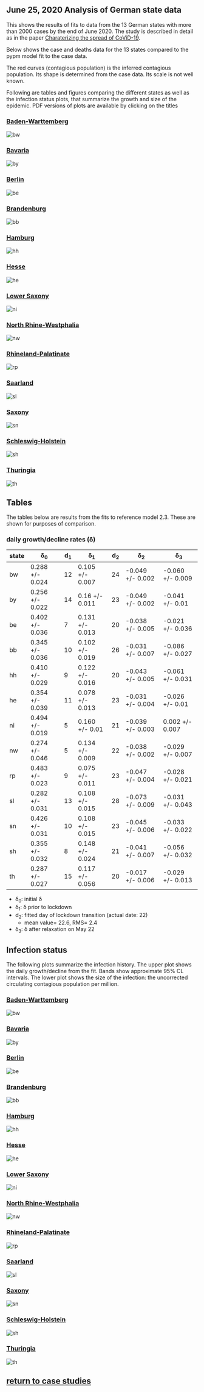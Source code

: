 ## June 25, 2020 Analysis of German state data

This shows the results of fits to data from the 13 German states with more than 2000 cases by the end of June 2020.
The study is described in detail as in the paper [Charaterizing the spread of CoViD-19](../index.md).

Below shows the case and deaths data for the 13 states
compared to the pypm model fit to the case data.

The red curves (contagious population) is the inferred contagious population.
Its shape is determined from the case data. Its scale is not well known.

Following are tables and figures comparing the different states as well
as the infection status plots, that summarize the growth and size of the epidemic.
PDF versions of plots are available by clicking on the titles

### [Baden-Warttemberg](img/bw_2_3_0625.pdf)

![bw](img/bw_2_3_0625.png)

### [Bavaria](img/by_2_3_0625.pdf)

![by](img/by_2_3_0625.png)

### [Berlin](img/be_2_3_0625.pdf)

![be](img/be_2_3_0625.png)

### [Brandenburg](img/bb_2_3_0625.pdf)

![bb](img/bb_2_3_0625.png)

### [Hamburg](img/hh_2_3_0625.pdf)

![hh](img/hh_2_3_0625.png)

### [Hesse](img/he_2_3_0625.pdf)

![he](img/he_2_3_0625.png)

### [Lower Saxony](img/ni_2_3_0625.pdf)

![ni](img/ni_2_3_0625.png)

### [North Rhine-Westphalia](img/nw_2_3_0625.pdf)

![nw](img/nw_2_3_0625.png)

### [Rhineland-Palatinate](img/rp_2_3_0625.pdf)

![rp](img/rp_2_3_0625.png)

### [Saarland](img/sl_2_3_0625.pdf)

![sl](img/sl_2_3_0625.png)

### [Saxony](img/sn_2_3_0625.pdf)

![sn](img/sn_2_3_0625.png)

### [Schleswig-Holstein](img/sh_2_3_0625.pdf)

![sh](img/sh_2_3_0625.png)

### [Thuringia](img/th_2_3_0625.pdf)

![th](img/th_2_3_0625.png)


## Tables

The tables below are results from the fits to reference model 2.3.
These are shown for purposes of comparison.

### daily growth/decline rates (&delta;)

state| &delta;<sub>0</sub> | d<sub>1</sub> | &delta;<sub>1</sub> | d<sub>2</sub> | &delta;<sub>2</sub> | &delta;<sub>3</sub> 
---|---|---|---|---|---|---
bw|0.288 +/- 0.024|12|0.105 +/- 0.007|24|-0.049 +/- 0.002|-0.060 +/- 0.009
by|0.256 +/- 0.022|14|0.16 +/- 0.011|23|-0.049 +/- 0.002|-0.041 +/- 0.01
be|0.402 +/- 0.036|7|0.131 +/- 0.013|20|-0.038 +/- 0.005|-0.021 +/- 0.036
bb|0.345 +/- 0.036|10|0.102 +/- 0.019|26|-0.031 +/- 0.007|-0.086 +/- 0.027
hh|0.410 +/- 0.029|9|0.122 +/- 0.016|20|-0.043 +/- 0.005|-0.061 +/- 0.031
he|0.354 +/- 0.039|11|0.078 +/- 0.013|23|-0.031 +/- 0.004|-0.026 +/- 0.01
ni|0.494 +/- 0.019|5|0.160 +/- 0.01|21|-0.039 +/- 0.003|0.002 +/- 0.007
nw|0.274 +/- 0.046|5|0.134 +/- 0.009|22|-0.038 +/- 0.002|-0.029 +/- 0.007
rp|0.483 +/- 0.023|9|0.075 +/- 0.011|23|-0.047 +/- 0.004|-0.028 +/- 0.021
sl|0.282 +/- 0.031|13|0.108 +/- 0.015|28|-0.073 +/- 0.009|-0.031 +/- 0.043
sn|0.426 +/- 0.031|10|0.108 +/- 0.015|23|-0.045 +/- 0.006|-0.033 +/- 0.022
sh|0.355 +/- 0.032|8|0.148 +/- 0.024|21|-0.041 +/- 0.007|-0.056 +/- 0.032
th|0.287 +/- 0.027|15|0.117 +/- 0.056|20|-0.017 +/- 0.006|-0.029 +/- 0.013

* &delta;<sub>0</sub>: initial &delta;
* &delta;<sub>1</sub>: &delta; prior to lockdown
* d<sub>2</sub>: fitted day of lockdown transition (actual date: 22)
    * mean value= 22.6, RMS= 2.4
* &delta;<sub>3</sub>: &delta; after relaxation on May 22

## Infection status

The following plots summarize the infection history.
The upper plot shows the daily growth/decline from the fit. Bands show approximate 95% CL intervals.
The lower plot shows the size of the infection: the uncorrected circulating contagious population per
million.

### [Baden-Warttemberg](img/bw-summary.pdf)

![bw](img/bw-summary.png)

### [Bavaria](img/by-summary.pdf)

![by](img/by-summary.png)

### [Berlin](img/be-summary.pdf)

![be](img/be-summary.png)

### [Brandenburg](img/bb-summary.pdf)

![bb](img/bb-summary.png)

### [Hamburg](img/hh-summary.pdf)

![hh](img/hh-summary.png)

### [Hesse](img/he-summary.pdf)

![he](img/he-summary.png)

### [Lower Saxony](img/ni-summary.pdf)

![ni](img/ni-summary.png)

### [North Rhine-Westphalia](img/nw-summary.pdf)

![nw](img/nw-summary.png)

### [Rhineland-Palatinate](img/rp-summary.pdf)

![rp](img/rp-summary.png)

### [Saarland](img/sl-summary.pdf)

![sl](img/sl-summary.png)

### [Saxony](img/sn-summary.pdf)

![sn](img/sn-summary.png)

### [Schleswig-Holstein](img/sh-summary.pdf)

![sh](img/sh-summary.png)

### [Thuringia](img/th-summary.pdf)

![th](img/th-summary.png)




## [return to case studies](../index.md)

